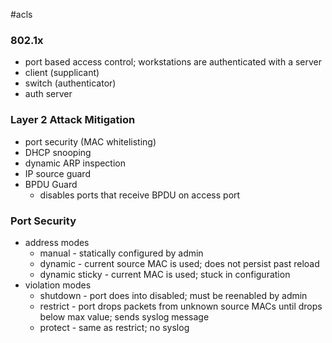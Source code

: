 #acls 
### 802.1x
- port based access control; workstations are authenticated with a server
- client (supplicant)
- switch (authenticator)
- auth server
### Layer 2 Attack Mitigation
- port security (MAC whitelisting)
- DHCP snooping
- dynamic ARP inspection
- IP source guard
- BPDU Guard
	- disables ports that receive BPDU on access port
### Port Security
- address modes
	- manual - statically configured by admin
	- dynamic - current source MAC is used; does not persist past reload
	- dynamic sticky - current MAC is used; stuck in configuration
- violation modes
	- shutdown - port does into disabled; must be reenabled by admin
	- restrict - port drops packets from unknown source MACs until drops below max value; sends syslog message
	- protect - same as restrict; no syslog